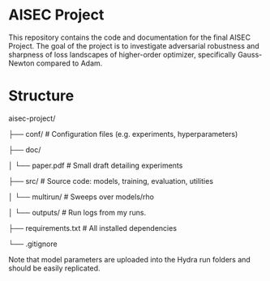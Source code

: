 # AISEC Project

This repository contains the code and documentation for the final AISEC Project.
The goal of the project is to investigate adversarial robustness and sharpness of loss landscapes of higher-order optimizer, specifically Gauss-Newton compared to Adam. 

# Structure

aisec-project/

├── conf/ # Configuration files (e.g. experiments, hyperparameters)

├── doc/ 

│ └── paper.pdf # Small draft detailing experiments

├── src/ # Source code: models, training, evaluation, utilities

│ └── multirun/ # Sweeps over models/rho

│ └── outputs/ # Run logs from my runs. 

├── requirements.txt # All installed dependencies

└── .gitignore

Note that model parameters are uploaded into the Hydra run folders and should be easily replicated. 

